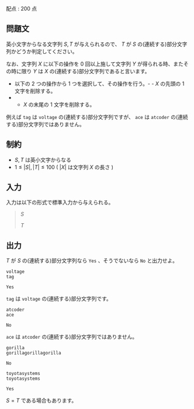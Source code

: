 配点 : $200$ 点

## 問題文

英小文字からなる文字列 $S,T$ が与えられるので、 $T$ が $S$ の(連続する)部分文字列かどうか判定してください。

なお、文字列 $X$ に以下の操作を $0$ 回以上施して文字列 $Y$ が得られる時、またその時に限り $Y$ は $X$ の(連続する)部分文字列であると言います。

- 以下の $2$ つの操作から $1$ つを選択して、その操作を行う。-   - $X$ の先頭の $1$ 文字を削除する。
-   - $X$ の末尾の $1$ 文字を削除する。

例えば `tag` は `voltage` の(連続する)部分文字列ですが、 `ace` は `atcoder` の(連続する)部分文字列ではありません。

## 制約

- $S,T$ は英小文字からなる
- $1 \le |S|,|T| \le 100$ ( $|X|$ は文字列 $X$ の長さ )

## 入力

入力は以下の形式で標準入力から与えられる。

> $S$
> 
> $T$

## 出力

$T$ が $S$ の(連続する)部分文字列なら `Yes` 、そうでないなら `No` と出力せよ。

```input1
voltage
tag
```

```output1
Yes
```

`tag` は `voltage` の(連続する)部分文字列です。

```input2
atcoder
ace
```

```output2
No
```

`ace` は `atcoder` の(連続する)部分文字列ではありません。

```input3
gorilla
gorillagorillagorilla
```

```output3
No
```

```input4
toyotasystems
toyotasystems
```

```output4
Yes
```

$S=T$ である場合もあります。